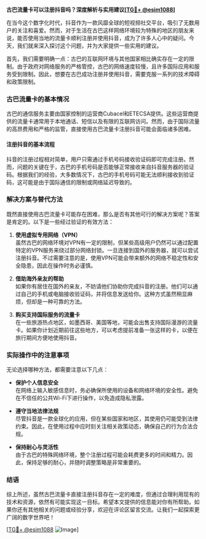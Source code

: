 **古巴流量卡可以注册抖音吗？深度解析与实用建议[[TG💪+ @esim1088](https://t.me/s/esim1088)]**

在当今这个数字化时代，抖音作为一款风靡全球的短视频社交平台，吸引了无数用户的关注和喜爱。然而，对于生活在古巴这样网络环境较为特殊的地区的朋友来说，能否使用当地的流量卡顺利注册并使用抖音，成为了许多人心中的疑问。今天，我们就来深入探讨这个问题，并为大家提供一些实用的建议。

首先，我们需要明确一点：古巴的互联网环境与其他国家相比确实存在一定的限制。由于政府对网络服务的严格管控，古巴的网络速度较慢，且许多国际应用和服务受到限制。因此，想要在古巴成功注册并使用抖音，需要克服一系列的技术障碍和政策限制。

### 古巴流量卡的基本情况

古巴的通信服务主要由国家控制的运营商Cubacel和ETECSA提供。这些运营商提供的流量卡通常用于本地通话、短信以及有限的互联网访问。然而，由于国际流量的高昂费用和严格的监管，直接使用古巴流量卡注册抖音可能会面临诸多困难。

#### 注册抖音的基本流程

抖音的注册过程相对简单，用户只需通过手机号码接收验证码即可完成注册。然而，问题的关键在于，古巴的手机号码是否能够正常接收来自抖音服务器的验证码。根据我们的经验，大多数情况下，古巴的手机号码可能无法顺利接收到验证码，这可能是由于国际通信的限制或网络延迟导致的。

### 解决方案与替代方法

既然直接使用古巴流量卡可能存在困难，那么是否有其他可行的解决方案呢？答案是肯定的。以下是一些经过验证的有效方法：

1. **使用虚拟专用网络（VPN）**  
   虽然古巴的网络环境对VPN有一定的限制，但某些高级用户仍然可以通过配置特定的VPN服务来绕过部分网络封锁。一旦连接到国外的服务器，就可以尝试注册抖音。不过需要注意的是，使用VPN可能会带来额外的网络不稳定性和安全隐患，因此在操作时务必谨慎。

2. **借助海外亲友的帮助**  
   如果你有居住在国外的亲友，不妨请他们协助你完成抖音的注册。他们可以通过自己的手机或电脑接收验证码，并将信息发送给你。这种方式虽然稍显麻烦，但却是一种可靠的方法。

3. **购买支持国际服务的流量卡**  
   在一些旅游热点地区，如墨西哥、美国等地，可能会出售支持国际漫游的流量卡。如果你计划近期前往这些地方，可以考虑提前准备一张这样的卡，以便在旅行期间方便地使用抖音。

### 实际操作中的注意事项

无论选择哪种方法，都需要注意以下几点：

- **保护个人信息安全**  
  在网络上输入敏感信息时，务必确保所使用的设备和网络环境的安全性。避免在不信任的公共Wi-Fi下进行操作，以免造成隐私泄露。

- **遵守当地法律法规**  
  尽管抖音是一款全球化的应用，但在某些国家和地区，其使用仍可能受到法律约束。因此，在使用过程中应时刻关注相关政策动态，确保自己的行为合法合规。

- **保持耐心与灵活性**  
  由于古巴的特殊网络环境，整个注册过程可能会耗费更多的时间和精力。因此，保持足够的耐心，并随时调整策略是非常重要的。

### 结语

综上所述，虽然古巴流量卡直接注册抖音存在一定的难度，但通过合理利用现有的技术和资源，依然有可能实现这一目标。希望本文提供的信息能对你有所帮助。如果你还有其他相关的问题或经验分享，欢迎在评论区留言交流。让我们一起探索更广阔的数字世界吧！

[[TG💪+ @esim1088](https://t.me/s/esim1088) ![Image](https://i.postimg.cc/4NQfJmqS/Snipaste-2025-05-13-00-14-12.png)]